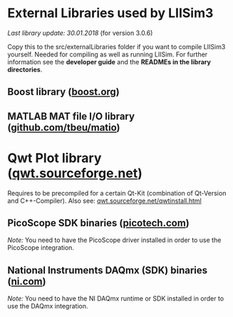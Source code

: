 # External Libraries used by LIISim3

*Last library update: 30.01.2018* (for version 3.0.6)

Copy this to the src/externalLibraries folder if you want to compile LIISim3 yourself. 
Needed for compiling as well as running LIISim. For further information see the **developer guide** and the **READMEs in the library directories**.

## Boost library ([boost.org](http://www.boost.org/))
                                         
## MATLAB MAT file I/O library ([github.com/tbeu/matio](https://github.com/tbeu/matio))

# Qwt Plot library ([qwt.sourceforge.net](http://qwt.sourceforge.net))
Requires to be precompiled for a certain Qt-Kit (combination of Qt-Version and C++-Compiler).
	Also see: [qwt.sourceforge.net/qwtinstall.html](http://qwt.sourceforge.net/qwtinstall.html)

## PicoScope SDK binaries ([picotech.com](https://www.picotech.com/))
*Note:* You need to have the PicoScope driver installed in order to use the PicoScope integration.


## National Instruments DAQmx (SDK) binaries ([ni.com](http://www.ni.com))
*Note:* You need to have the NI DAQmx runtime or SDK installed in order to use the DAQmx integration.